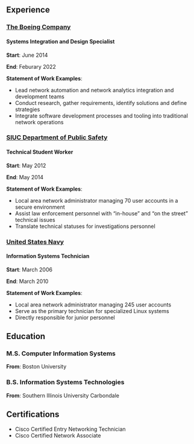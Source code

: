 ## Experience

### [The Boeing Company](https://www.boeing.com/)

#### Systems Integration and Design Specialist

**Start**: June 2014

**End**: Feburary 2022

**Statement of Work Examples**:

  - Lead network automation and network
    analytics integration and development teams
  - Conduct research, gather requirements,
    identify solutions and define strategies
  - Integrate software development processes
    and tooling into traditional network operations
    
    
### [SIUC Department of Public Safety](https://dps.siu.edu/)

#### Technical Student Worker

**Start**: May 2012

**End**: May 2014

**Statement of Work Examples**:

  - Local area network administrator managing
    70 user accounts in a secure environment
  - Assist law enforcement personnel with
    “in-house” and “on the street” technical issues
  - Translate technical statuses for
    investigations personnel
    
### [United States Navy](https://www.navy.mil/)

#### Information Systems Technician

**Start**: March 2006

**End**: March 2010

**Statement of Work Examples**:

  - Local area network administrator managing
    245 user accounts
  - Serve as the primary technician for
    specialized Linux systems
  - Directly responsible for junior personnel

## Education

### M.S. Computer Information Systems 
**From**: Boston University

### B.S. Information Systems Technologies
**From**: Southern Illinois University Carbondale

## Certifications

  - Cisco Certified Entry Networking Technician
  - Cisco Certified Network Associate

